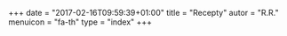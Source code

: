 +++
date = "2017-02-16T09:59:39+01:00"
title = "Recepty"
autor = "R.R."
menuicon = "fa-th"
type = "index"
+++















